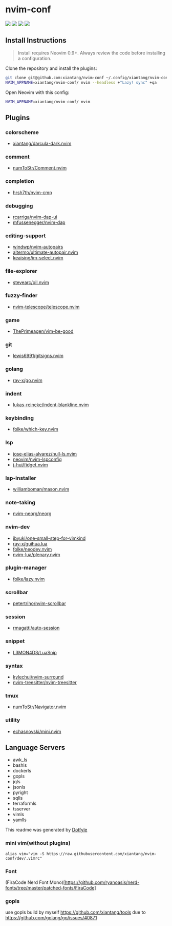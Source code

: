 # nvim-conf

<a href="https://dotfyle.com/xiantang/nvim-conf"><img src="https://dotfyle.com/xiantang/nvim-conf/badges/plugins?style=flat" /></a>
<a href="https://dotfyle.com/xiantang/nvim-conf"><img src="https://dotfyle.com/xiantang/nvim-conf/badges/leaderkey?style=flat" /></a>
<a href="https://dotfyle.com/xiantang/nvim-conf"><img src="https://dotfyle.com/xiantang/nvim-conf/badges/plugin-manager?style=flat" /></a>
![](https://byob.yarr.is/xiantang/nvim-conf/startuptime)


## Install Instructions

 > Install requires Neovim 0.9+. Always review the code before installing a configuration.

Clone the repository and install the plugins:

```sh
git clone git@github.com:xiantang/nvim-conf ~/.config/xiantang/nvim-conf
NVIM_APPNAME=xiantang/nvim-conf/ nvim --headless +"Lazy! sync" +qa
```

Open Neovim with this config:

```sh
NVIM_APPNAME=xiantang/nvim-conf/ nvim
```

## Plugins

### colorscheme

+ [xiantang/darcula-dark.nvim](https://dotfyle.com/plugins/xiantang/darcula-dark.nvim)
### comment

+ [numToStr/Comment.nvim](https://dotfyle.com/plugins/numToStr/Comment.nvim)
### completion

+ [hrsh7th/nvim-cmp](https://dotfyle.com/plugins/hrsh7th/nvim-cmp)
### debugging

+ [rcarriga/nvim-dap-ui](https://dotfyle.com/plugins/rcarriga/nvim-dap-ui)
+ [mfussenegger/nvim-dap](https://dotfyle.com/plugins/mfussenegger/nvim-dap)
### editing-support

+ [windwp/nvim-autopairs](https://dotfyle.com/plugins/windwp/nvim-autopairs)
+ [altermo/ultimate-autopair.nvim](https://dotfyle.com/plugins/altermo/ultimate-autopair.nvim)
+ [keaising/im-select.nvim](https://dotfyle.com/plugins/keaising/im-select.nvim)
### file-explorer

+ [stevearc/oil.nvim](https://dotfyle.com/plugins/stevearc/oil.nvim)
### fuzzy-finder

+ [nvim-telescope/telescope.nvim](https://dotfyle.com/plugins/nvim-telescope/telescope.nvim)
### game

+ [ThePrimeagen/vim-be-good](https://dotfyle.com/plugins/ThePrimeagen/vim-be-good)
### git

+ [lewis6991/gitsigns.nvim](https://dotfyle.com/plugins/lewis6991/gitsigns.nvim)
### golang

+ [ray-x/go.nvim](https://dotfyle.com/plugins/ray-x/go.nvim)
### indent

+ [lukas-reineke/indent-blankline.nvim](https://dotfyle.com/plugins/lukas-reineke/indent-blankline.nvim)
### keybinding

+ [folke/which-key.nvim](https://dotfyle.com/plugins/folke/which-key.nvim)
### lsp

+ [jose-elias-alvarez/null-ls.nvim](https://dotfyle.com/plugins/jose-elias-alvarez/null-ls.nvim)
+ [neovim/nvim-lspconfig](https://dotfyle.com/plugins/neovim/nvim-lspconfig)
+ [j-hui/fidget.nvim](https://dotfyle.com/plugins/j-hui/fidget.nvim)
### lsp-installer

+ [williamboman/mason.nvim](https://dotfyle.com/plugins/williamboman/mason.nvim)
### note-taking

+ [nvim-neorg/neorg](https://dotfyle.com/plugins/nvim-neorg/neorg)
### nvim-dev

+ [jbyuki/one-small-step-for-vimkind](https://dotfyle.com/plugins/jbyuki/one-small-step-for-vimkind)
+ [ray-x/guihua.lua](https://dotfyle.com/plugins/ray-x/guihua.lua)
+ [folke/neodev.nvim](https://dotfyle.com/plugins/folke/neodev.nvim)
+ [nvim-lua/plenary.nvim](https://dotfyle.com/plugins/nvim-lua/plenary.nvim)
### plugin-manager

+ [folke/lazy.nvim](https://dotfyle.com/plugins/folke/lazy.nvim)
### scrollbar

+ [petertriho/nvim-scrollbar](https://dotfyle.com/plugins/petertriho/nvim-scrollbar)
### session

+ [rmagatti/auto-session](https://dotfyle.com/plugins/rmagatti/auto-session)
### snippet

+ [L3MON4D3/LuaSnip](https://dotfyle.com/plugins/L3MON4D3/LuaSnip)
### syntax

+ [kylechui/nvim-surround](https://dotfyle.com/plugins/kylechui/nvim-surround)
+ [nvim-treesitter/nvim-treesitter](https://dotfyle.com/plugins/nvim-treesitter/nvim-treesitter)
### tmux

+ [numToStr/Navigator.nvim](https://dotfyle.com/plugins/numToStr/Navigator.nvim)
### utility

+ [echasnovski/mini.nvim](https://dotfyle.com/plugins/echasnovski/mini.nvim)
## Language Servers

+ awk_ls
+ bashls
+ dockerls
+ gopls
+ jqls
+ jsonls
+ pyright
+ sqlls
+ terraformls
+ tsserver
+ vimls
+ yamlls


 This readme was generated by [Dotfyle](https://dotfyle.com)



### mini vim(without plugins)
`alias vim="vim -S https://raw.githubusercontent.com/xiantang/nvim-conf/dev/.vimrc"`

### Font
(FiraCode Nerd Font Mono)[https://github.com/ryanoasis/nerd-fonts/tree/master/patched-fonts/FiraCode]

### gopls
use gopls build by myself https://github.com/xiantang/tools due to https://github.com/golang/go/issues/40871


